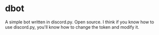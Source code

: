 # dbot
A simple bot written in discord.py. Open source.
I think if you know how to use discord.py, you'll know how to change the token and modify it.
